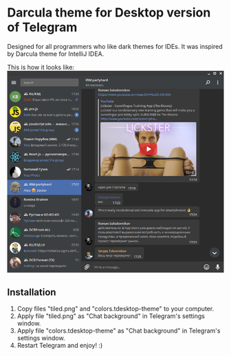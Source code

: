 # Darcula theme for Desktop version of Telegram

Designed for all programmers who like dark themes for IDEs.
It was inspired by Darcula theme for IntelliJ IDEA.

This is how it looks like:
![Screenshot](/screenshot.png)

## Installation
1. Copy files "tiled.png" and "colors.tdesktop-theme" to your computer.
2. Apply file "tiled.png" as "Chat background" in Telegram's settings window.
3. Apply file "colors.tdesktop-theme" as "Chat background" in Telegram's settings window.
4. Restart Telegram and enjoy! :)
